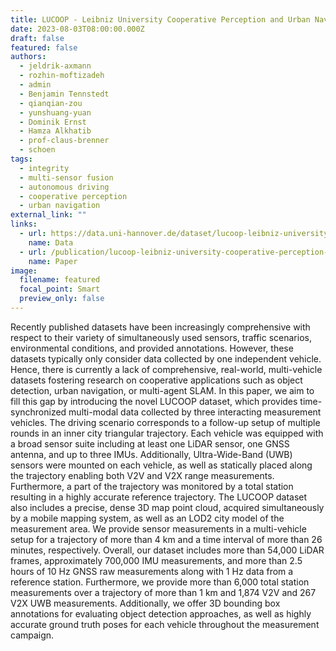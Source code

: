 ```yaml
---
title: LUCOOP - Leibniz University Cooperative Perception and Urban Navigation Dataset
date: 2023-08-03T08:00:00.000Z
draft: false
featured: false
authors:
  - jeldrik-axmann
  - rozhin-moftizadeh
  - admin
  - Benjamin Tennstedt
  - qianqian-zou
  - yunshuang-yuan
  - Dominik Ernst
  - Hamza Alkhatib
  - prof-claus-brenner
  - schoen
tags:
  - integrity
  - multi-sensor fusion
  - autonomous driving
  - cooperative perception
  - urban navigation
external_link: ""
links:
  - url: https://data.uni-hannover.de/dataset/lucoop-leibniz-university-cooperative-perception-and-urban-navigation-dataset
    name: Data
  - url: /publication/lucoop-leibniz-university-cooperative-perception-and-urban-navigation-dataset/
    name: Paper
image:
  filename: featured
  focal_point: Smart
  preview_only: false
---
```

Recently published datasets have been increasingly comprehensive with respect to their variety of simultaneously used sensors, traffic scenarios, environmental conditions, and provided annotations. However, these datasets typically only consider data collected by one independent vehicle. Hence, there is currently a lack of comprehensive, real-world, multi-vehicle datasets fostering research on cooperative applications such as object detection, urban navigation, or multi-agent SLAM. In this paper, we aim to fill this gap by introducing the novel LUCOOP dataset, which provides time-synchronized multi-modal data collected by three interacting measurement vehicles. The driving scenario corresponds to a follow-up setup of multiple rounds in an inner city triangular trajectory. Each vehicle was equipped with a broad sensor suite including at least one LiDAR sensor, one GNSS antenna, and up to three IMUs. Additionally, Ultra-Wide-Band (UWB) sensors were mounted on each vehicle, as well as statically placed along the trajectory enabling both V2V and V2X range measurements. Furthermore, a part of the trajectory was monitored by a total station resulting in a highly accurate reference trajectory. The LUCOOP dataset also includes a precise, dense 3D map point cloud, acquired simultaneously by a mobile mapping system, as well as an LOD2 city model of the measurement area. We provide sensor measurements in a multi-vehicle setup for a trajectory of more than 4 km and a time interval of more than 26 minutes, respectively. Overall, our dataset includes more than 54,000 LiDAR frames, approximately 700,000 IMU measurements, and more than 2.5 hours of 10 Hz GNSS raw measurements along with 1 Hz data from a reference station. Furthermore, we provide more than 6,000 total station measurements over a trajectory of more than 1 km and 1,874 V2V and 267 V2X UWB measurements. Additionally, we offer 3D bounding box annotations for evaluating object detection approaches, as well as highly accurate ground truth poses for each vehicle throughout the measurement campaign.
